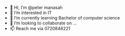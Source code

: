 - 👋 Hi, I’m @peter manasah
- 👀 I’m interested in IT
- 🌱 I’m currently learning Bachelor of computer science
- 💞️ I’m looking to collaborate on ...
- 📫 Reach me via 0720848221

<!---
Peter manasah is a ✨ special ✨ repository because its `README.md` (this file) appears on your GitHub profile.
You can click the Preview link to take a look at your changes.
--->

